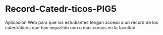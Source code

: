 # Record-Catedr-ticos-PIG5
Aplicación Web para que los estudiantes tengan acceso a un récord de los catedráticos que han impartido uno o más cursos en la facultad.
